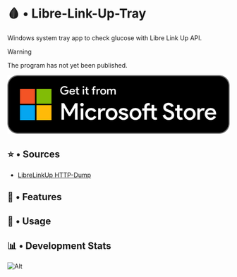# 🩸 • Libre-Link-Up-Tray

Windows system tray app to check glucose with Libre Link Up API.


> [!WARNING]  
> The program has not yet been published.
> 
> ![1754073191154](image/README/Microsoft-Store.svg)

## ⭐ • Sources

- [LibreLinkUp HTTP-Dump](https://gist.github.com/khskekec/6c13ba01b10d3018d816706a32ae8ab2)

## 🧬 • Features

## 🧩 • Usage

## 📊 • Development Stats

![Alt](https://repobeats.axiom.co/api/embed/32ad07bd1bf7e3a094e57900f8d8d65bc73559cb.svg "Repobeats analytics image")
